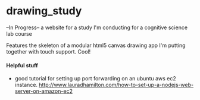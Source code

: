 drawing_study
=============

–In Progress– a website for a study I'm conducting for a cognitive science lab course

Features the skeleton of a modular html5 canvas drawing app I'm putting together with touch support. Cool!

#### Helpful stuff

- good tutorial for setting up port forwarding on an ubuntu aws ec2 instance. http://www.lauradhamilton.com/how-to-set-up-a-nodejs-web-server-on-amazon-ec2 
